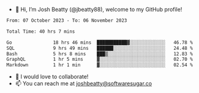 - 👋 Hi, I’m Josh Beatty (@jbeatty88), welcome to my GitHub profile!

<!--START_SECTION:waka-->

```txt
From: 07 October 2023 - To: 06 November 2023

Total Time: 40 hrs 7 mins

Go               18 hrs 46 mins  ███████████▓░░░░░░░░░░░░░   46.78 %
SQL              9 hrs 49 mins   ██████░░░░░░░░░░░░░░░░░░░   24.48 %
Bash             5 hrs 8 mins    ███▒░░░░░░░░░░░░░░░░░░░░░   12.83 %
GraphQL          1 hr 5 mins     ▓░░░░░░░░░░░░░░░░░░░░░░░░   02.70 %
Markdown         1 hr 1 min      ▓░░░░░░░░░░░░░░░░░░░░░░░░   02.54 %
```

<!--END_SECTION:waka-->

- 💞️ I would love to collaborate!
- 📫 You can reach me at joshbeatty@softwaresugar.co

<!---
jbeatty88/jbeatty88 is a ✨ special ✨ repository because its `README.md` (this file) appears on your GitHub profile.
You can click the Preview link to take a look at your changes.
--->
